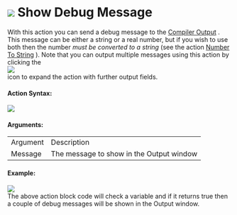 #  ![](https://gms.magecorn.com/Manual/assets/Images/Scripting_Reference/Drag_And_Drop/Reference/Miscellaneous/i_Misc_Show_Debug_Message.png) Show Debug Message

With this action you can send a debug message to the [Compiler
Output](../../../Introduction/The_Output_Window) . This message can
be either a string or a real number, but if you wish to use both then
the number *must be converted to a string* (see the action [Number To
String](../Data_Types/Number_To_String) ). Note that you can output
multiple messages using this action by clicking the  
![](https://gms.magecorn.com/Manual/assets/Images/Scripting_Reference/Drag_And_Drop/Reference/Icon_Expand_Arguments.png)  
icon to expand the action with further output fields.

#### Action Syntax:

  
![](https://gms.magecorn.com/Manual/assets/Images/Scripting_Reference/Drag_And_Drop/Reference/Miscellaneous/a_Misc_Show_Debug_Message.png)  

#### Arguments:

|          |                                          |
|----------|------------------------------------------|
| Argument | Description                              |
| Message  | The message to show in the Output window |

#### Example:

  
![](https://gms.magecorn.com/Manual/assets/Images/Scripting_Reference/Drag_And_Drop/Reference/Miscellaneous/e_Misc_Show_Debug_Message.png)  
The above action block code will check a variable and if it returns true
then a couple of debug messages will be shown in the Output window.
